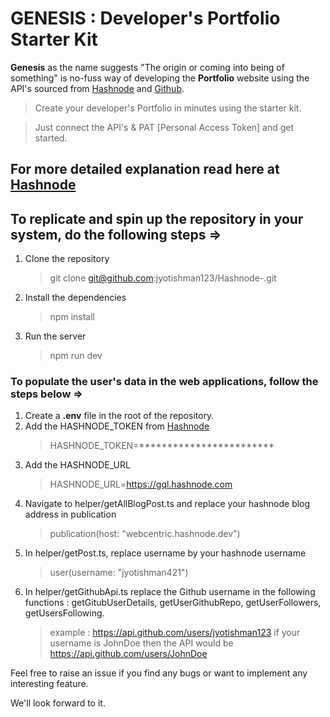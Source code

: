 # GENESIS : Developer&apos;s Portfolio Starter Kit

**Genesis** as the name suggests "The origin or coming into being of something" is no-fuss way of developing the **Portfolio** website using the API&apos;s sourced from [Hashnode](https://hashnode.com/settings/developer) and [Github](https://api.github.com/).

> Create your developer&apos;s Portfolio in minutes using the starter kit.

> Just connect the API&apos;s & PAT [Personal Access Token] and get started.

## For more detailed explanation read here at [Hashnode](https://webcentric.hashnode.dev/genesis-a-developers-portfolio-starter-kit)

## To replicate and spin up the repository in your system, do the following steps =>

 1. Clone the repository
    >git clone git@github.com:jyotishman123/Hashnode-.git

 2. Install the dependencies
    > npm install
 3. Run the server
    > npm run dev

### To populate the user&apos;s data in the web applications, follow the steps below =>

1. Create a **.env** file in the root of the repository.
2. Add the HASHNODE_TOKEN from [Hashnode](https://hashnode.com/settings/developer)
   >HASHNODE_TOKEN=************************
3. Add the HASHNODE_URL
   >HASHNODE_URL=https://gql.hashnode.com
4. Navigate to helper/getAllBlogPost.ts and replace your hashnode blog address in publication
   > publication(host: "webcentric.hashnode.dev")
5. In helper/getPost.ts, replace username by your hashnode username
   > user(username: "jyotishman421")
6. In helper/getGithubApi.ts replace the Github username in the following functions : getGitubUserDetails, getUserGithubRepo, getUserFollowers, getUsersFollowing.
   >example : https://api.github.com/users/jyotishman123
   >if your username is JohnDoe then the API would be https://api.github.com/users/JohnDoe

Feel free to raise an issue if you find any bugs or want to implement any interesting feature.

We&apos;ll look forward to it.
